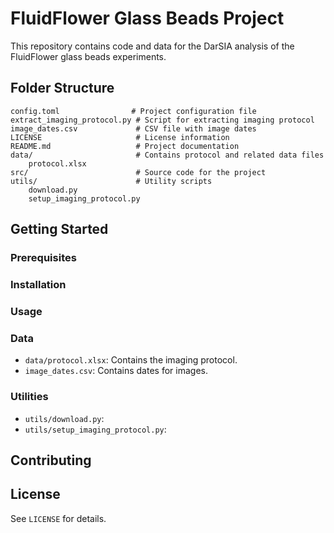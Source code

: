 # FluidFlower Glass Beads Project

This repository contains code and data for the DarSIA analysis of the FluidFlower glass beads experiments.

## Folder Structure

```
config.toml                # Project configuration file
extract_imaging_protocol.py # Script for extracting imaging protocol
image_dates.csv             # CSV file with image dates
LICENSE                     # License information
README.md                   # Project documentation
data/                       # Contains protocol and related data files
    protocol.xlsx
src/                        # Source code for the project
utils/                      # Utility scripts
    download.py
    setup_imaging_protocol.py
```

## Getting Started

### Prerequisites

<!-- List required software, Python version, and dependencies here. -->

### Installation

<!-- Provide installation steps, e.g., cloning the repo, installing dependencies, etc. -->

### Usage

<!-- Describe how to run the main scripts, e.g., extract_imaging_protocol.py, and what each does. -->

### Data

- `data/protocol.xlsx`: Contains the imaging protocol.
- `image_dates.csv`: Contains dates for images.

### Utilities

- `utils/download.py`: <!-- Describe what this script does. -->
- `utils/setup_imaging_protocol.py`: <!-- Describe what this script does. -->

## Contributing

<!-- Add guidelines for contributing to the project. -->

## License

See `LICENSE` for details.